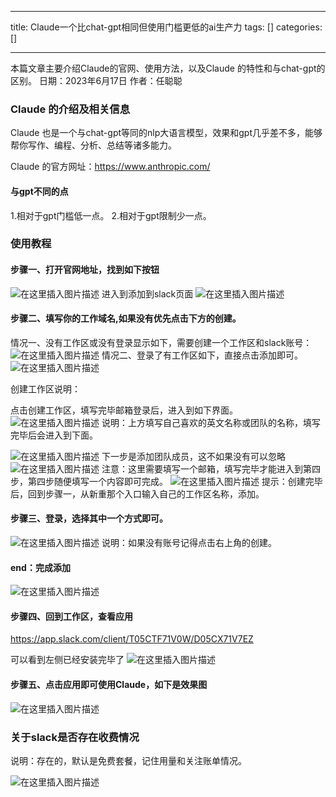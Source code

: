
--- 
title:  Claude一个比chat-gpt相同但使用门槛更低的ai生产力 
tags: []
categories: [] 

---
>  
 本篇文章主要介绍Claude的官网、使用方法，以及Claude 的特性和与chat-gpt的区别。 日期：2023年6月17日 作者：任聪聪 


### Claude 的介绍及相关信息

Claude 也是一个与chat-gpt等同的nlp大语言模型，效果和gpt几乎差不多，能够帮你写作、编程、分析、总结等诸多能力。

Claude 的官方网址：https://www.anthropic.com/

#### 与gpt不同的点

1.相对于gpt门槛低一点。 2.相对于gpt限制少一点。

### 使用教程

#### 步骤一、打开官网地址，找到如下按钮

<img src="https://img-blog.csdnimg.cn/b729d89844b04b9898d19de8220a3b20.png" alt="在这里插入图片描述"> 进入到添加到slack页面 <img src="https://img-blog.csdnimg.cn/37ada5bdd811473099a8c9698de4b169.png" alt="在这里插入图片描述">

#### 步骤二、填写你的工作域名,如果没有优先点击下方的创建。

情况一、没有工作区或没有登录显示如下，需要创建一个工作区和slack账号： <img src="https://img-blog.csdnimg.cn/e2ab14444d99461e84ba123220e6f18b.png" alt="在这里插入图片描述"> 情况二、登录了有工作区如下，直接点击添加即可。 <img src="https://img-blog.csdnimg.cn/6bf90228d9174482971d6f8c8a58d008.png" alt="在这里插入图片描述">

创建工作区说明：

点击创建工作区，填写完毕邮箱登录后，进入到如下界面。 <img src="https://img-blog.csdnimg.cn/6116ecd167ae452292cd9925cda7950b.png" alt="在这里插入图片描述"> 说明：上方填写自己喜欢的英文名称或团队的名称，填写完毕后会进入到下面。

<img src="https://img-blog.csdnimg.cn/d05692cedf664016a539cfa136a8b814.png" alt="在这里插入图片描述"> 下一步是添加团队成员，这不如果没有可以忽略 <img src="https://img-blog.csdnimg.cn/03885c33200e498cac7e4dfb6da304cf.png" alt="在这里插入图片描述"> 注意：这里需要填写一个邮箱，填写完毕才能进入到第四步，第四步随便填写一个内容即可完成。 <img src="https://img-blog.csdnimg.cn/35cd777acf694742a70839769b49d6ab.png" alt="在这里插入图片描述"> 提示：创建完毕后，回到步骤一，从新重那个入口输入自己的工作区名称，添加。

#### 步骤三、登录，选择其中一个方式即可。

<img src="https://img-blog.csdnimg.cn/220fb9ae620d42ba8f239574421f1205.png" alt="在这里插入图片描述"> 说明：如果没有账号记得点击右上角的创建。

#### end：完成添加

<img src="https://img-blog.csdnimg.cn/154bd5bf0a63465db3756a98e3a46ceb.png" alt="在这里插入图片描述">

#### 步骤四、回到工作区，查看应用

https://app.slack.com/client/T05CTF71V0W/D05CX71V7EZ

可以看到左侧已经安装完毕了 <img src="https://img-blog.csdnimg.cn/6445f6d5fbe74de399021e3a114145ea.png" alt="在这里插入图片描述">

#### 步骤五、点击应用即可使用Claude，如下是效果图

<img src="https://img-blog.csdnimg.cn/b1cf8d8f7db04e2abeacfc6133acdb3a.png" alt="在这里插入图片描述">

### 关于slack是否存在收费情况

说明：存在的，默认是免费套餐，记住用量和关注账单情况。

<img src="https://img-blog.csdnimg.cn/319a0009cea740c9bd2c3277a5d1fd09.png" alt="在这里插入图片描述">
